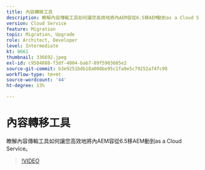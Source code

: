 ```yaml
---
title: 內容轉移工具
description: 瞭解內容傳輸工具如何讓您高效地將內AEM容從6.5移AEM動到as a Cloud Service。
version: Cloud Service
feature: Migration
topic: Migration, Upgrade
role: Architect, Developer
level: Intermediate
kt: 8661
thumbnail: 336692.jpeg
exl-id: c9504888-f3df-4004-bab7-89f5903685e2
source-git-commit: b3e9251bdb18a008be95c1fa9e5c79252a74fc98
workflow-type: tm+mt
source-wordcount: '44'
ht-degree: 13%

---
```


# 內容轉移工具

瞭解內容傳輸工具如何讓您高效地將內AEM容從6.5移AEM動到as a Cloud Service。

>[!VIDEO](https://video.tv.adobe.com/v/336692?quality=12&learn=on)
